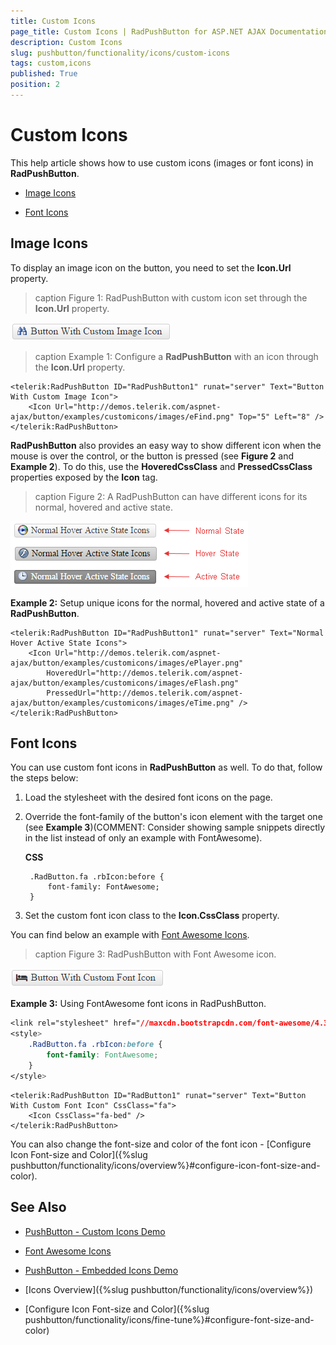 ```yaml
---
title: Custom Icons
page_title: Custom Icons | RadPushButton for ASP.NET AJAX Documentation
description: Custom Icons
slug: pushbutton/functionality/icons/custom-icons
tags: custom,icons
published: True
position: 2
---
```


# Custom Icons

This help article shows how to use custom icons (images or font icons) in **RadPushButton**.

* [Image Icons](#image-icons)

* [Font Icons](#font-icons)

## Image Icons

To display an image icon on the button, you need to set the **Icon.Url** property.

>caption Figure 1: RadPushButton with custom icon set through the **Icon.Url** property.

![Icons](images/button-custom-icon-url.png)

>caption Example 1: Configure a **RadPushButton** with an icon through the **Icon.Url** property.

````ASP.NET
<telerik:RadPushButton ID="RadPushButton1" runat="server" Text="Button With Custom Image Icon">
	<Icon Url="http://demos.telerik.com/aspnet-ajax/button/examples/customicons/images/eFind.png" Top="5" Left="8" />
</telerik:RadPushButton>
````

**RadPushButton** also provides an easy way to show different icon when the mouse is over the control, or the button is pressed (see **Figure 2** and **Example 2**). To do this, use the **HoveredCssClass** and **PressedCssClass** properties exposed by the **Icon** tag.

>caption Figure 2: A RadPushButton can have different icons for its normal, hovered and active state.

![RadPushButton icons normal hovered pressed](images/button_icons_normal_hovered_pressed.png)

**Example 2:** Setup unique icons for the normal, hovered and active state of a **RadPushButton**.

````ASP.NET
<telerik:RadPushButton ID="RadPushButton1" runat="server" Text="Normal Hover Active State Icons">
	<Icon Url="http://demos.telerik.com/aspnet-ajax/button/examples/customicons/images/ePlayer.png"
		HoveredUrl="http://demos.telerik.com/aspnet-ajax/button/examples/customicons/images/eFlash.png"
		PressedUrl="http://demos.telerik.com/aspnet-ajax/button/examples/customicons/images/eTime.png" />
</telerik:RadPushButton>
````

## Font Icons

You can use custom font icons in **RadPushButton** as well. To do that, follow the steps below:

1. Load the stylesheet with the desired font icons on the page.

1. Override the font-family of the button's icon element with the target one (see **Example 3**)(COMMENT: Consider showing sample snippets directly in the list instead of only an example with FontAwesome).

	**CSS**

		.RadButton.fa .rbIcon:before {
			font-family: FontAwesome;
		}

1. Set the custom font icon class to the **Icon.CssClass** property.

You can find below an example with [Font Awesome Icons](https://fortawesome.github.io/Font-Awesome/icons/).

>caption Figure 3: RadPushButton with Font Awesome icon.

![Button Custon Icon CssClass](images/button-custom-icon-cssclass.png)

**Example 3:** Using FontAwesome font icons in RadPushButton.

````CSS
<link rel="stylesheet" href="//maxcdn.bootstrapcdn.com/font-awesome/4.3.0/css/font-awesome.min.css" />
<style>
	.RadButton.fa .rbIcon:before {
		font-family: FontAwesome;
	}
</style>
````

````ASP.NET
<telerik:RadPushButton ID="RadButton1" runat="server" Text="Button With Custom Font Icon" CssClass="fa">
	<Icon CssClass="fa-bed" />
</telerik:RadPushButton>
````

You can also change the font-size and color of the font icon - [Configure Icon Font-size and Color]({%slug pushbutton/functionality/icons/overview%}#configure-icon-font-size-and-color).

## See Also

 * [PushButton - Custom Icons Demo](http://demos.telerik.com/aspnet-ajax/pushbutton/functionality/custom-icons/defaultcs.aspx)

 * [Font Awesome Icons](https://fortawesome.github.io/Font-Awesome/icons/)
 
 * [PushButton - Embedded Icons Demo](http://demos.telerik.com/aspnet-ajax/pushbutton/functionality/embedded-icons/defaultcs.aspx)
 
 * [Icons Overview]({%slug pushbutton/functionality/icons/overview%})
 
 * [Configure Icon Font-size and Color]({%slug pushbutton/functionality/icons/fine-tune%}#configure-font-size-and-color)
 
 
